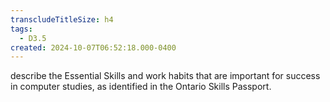 ```yaml
---
transcludeTitleSize: h4
tags:
  - D3.5
created: 2024-10-07T06:52:18.000-0400
---
```

describe the Essential Skills and work habits that are important for success in computer studies, as identified in the Ontario Skills Passport.